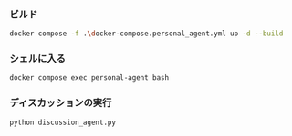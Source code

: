 ### ビルド
```bash
docker compose -f .\docker-compose.personal_agent.yml up -d --build
```

### シェルに入る
```bash
docker compose exec personal-agent bash
```

### ディスカッションの実行
```bash
python discussion_agent.py
```